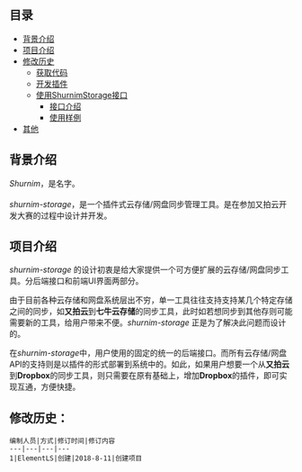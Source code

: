  ## 目录  
* [背景介绍](#背景介绍)  
* [项目介绍](#项目介绍)  
* [修改历史](#修改历史)  
  * [获取代码](#获取代码)  
  * [开发插件](#开发插件)  
  * [使用ShurnimStorage接口](#使用ShurnimStorage接口)  
       * [接口介绍](#接口介绍)  
       * [使用样例](#使用样例)  
* [其他](#其他)  
  
<a name="背景介绍"></a>  
## 背景介绍  
  
*Shurnim*，是名字。<br/>  
*shurnim-storage*，是一个插件式云存储/网盘同步管理工具。是在参加又拍云开发大赛的过程中设计并开发。  
  
<a name="项目介绍"></a>  
## 项目介绍  
  
*shurnim-storage* 的设计初衷是给大家提供一个可方便扩展的云存储/网盘同步工具。分后端接口和前端UI界面两部分。<br>  
  
由于目前各种云存储和网盘系统层出不穷，单一工具往往支持支持某几个特定存储之间的同步，如**又拍云**到**七牛云存储**的同步工具，此时如若想同步到其他存则可能需要新的工具，给用户带来不便。*shurnim-storage*  正是为了解决此问题而设计的。  
  
在*shurnim-storage*中，用户使用的固定的统一的后端接口。而所有云存储/网盘API的支持则是以插件的形式部署到系统中的。如此，如果用户想要一个从**又拍云**到**Dropbox**的同步工具，则只需要在原有基础上，增加**Dropbox**的插件，即可实现互通，方便快捷。<br/>  

<a name="修改历史"></a>

## 修改历史：
    编制人员|方式|修订时间|修订内容
    ---|---|---|---
    1|ElementLS|创建|2018-8-11|创建项目